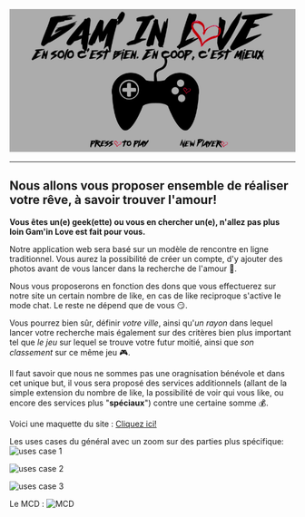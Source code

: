 ![logo](https://github.com/Maureendef/Gam-In-Love/blob/master/docs/Maquette/accueil2.jpg "Accueil")

<!-- blank line -->
----
<!-- blank line -->

## Nous allons vous proposer ensemble de réaliser votre rêve, à savoir trouver l'amour!
**Vous êtes un(e) geek(ette) ou vous en chercher un(e), n'allez pas plus loin Gam'in Love est fait pour vous.**

Notre application web sera basé sur un modèle de rencontre en ligne traditionnel. Vous aurez la possibilité de créer un compte, d'y ajouter des photos avant de vous lancer dans la recherche de l'amour :revolving_hearts:.

Nous vous proposerons en fonction des dons que vous effectuerez sur notre site un certain nombre de like, en cas de like reciproque s'active le mode chat. Le reste ne dépend que de vous :smirk:.

Vous pourrez bien sûr, définir _votre ville_, ainsi qu'_un rayon_ dans lequel lancer votre recherche mais également sur des critères bien plus important tel que _le jeu_ sur lequel se trouve votre futur moitié, ainsi que _son classement_ sur ce même jeu :video_game:.

Il faut savoir que nous ne sommes pas une oragnisation bénévole et dans cet unique but, il vous sera proposé des services additionnels (allant de la simple extension du nombre de like, la possibilité de voir qui vous like, ou encore des services plus "**spéciaux**") contre une certaine somme :moneybag:.

Voici une maquette du site : [Cliquez ici!](https://marvelapp.com/jg52b09/screen/63516085)

Les uses cases du général avec un zoom sur des parties plus spécifique:
![uses case 1](https://media.discordapp.net/attachments/642305625468174336/642328326677069829/unknown.png "cas général")

![uses case 2](https://media.discordapp.net/attachments/642305625468174336/642328411884355584/unknown.png "Rechercher")

![uses case 3](https://media.discordapp.net/attachments/642305625468174336/642328486194708506/unknown.png "Gestion Compte")

Le MCD :
![MCD](https://github.com/Maureendef/GaminLove/blob/master/docs/Diagram/MCD.PNG "MCD")
